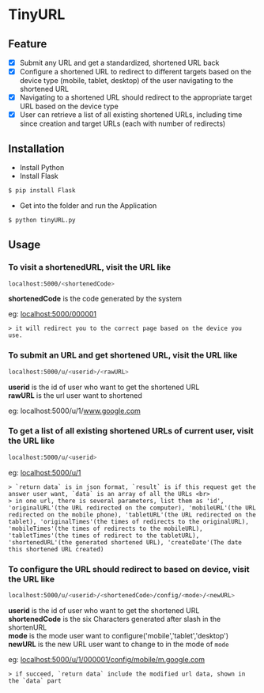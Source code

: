 # TinyURL

## Feature

- [x] Submit any URL and get a standardized, shortened URL back
- [x] Configure a shortened URL to redirect to different targets based on the device type (mobile, tablet, desktop) of the user navigating to the shortened URL
- [x] Navigating to a shortened URL should redirect to the appropriate target URL based on the device type
- [x] User can retrieve a list of all existing shortened URLs, including time since creation and target URLs (each with number of redirects)

## Installation

- Install Python
- Install Flask 
```bash
$ pip install Flask
```
- Get into the folder and run the Application
```bash
$ python tinyURL.py
```

## Usage

### To visit a shortenedURL, visit the URL like
```bash
localhost:5000/<shortenedCode>
```
**shortenedCode** is the code generated by the system<br>

eg: [localhost:5000/000001](localhost:5000/000001)

	> it will redirect you to the correct page based on the device you use.



### To submit an URL and get shortened URL, visit the URL like
```bash
localhost:5000/u/<userid>/<rawURL>
```
**userid** is the id of user who want to get the shortened URL<br>
**rawURL** is the url user want to shortened<br>

eg: localhost:5000/u/1/www.google.com




### To get a list of all existing shortened URLs of current user, visit the URL like
```bash
localhost:5000/u/<userid>
```
eg: [localhost:5000/u/1](localhost:5000/u/1)

    > `return data` is in json format, `result` is if this request get the answer user want, `data` is an array of all the URLs <br>
    > in one url, there is several parameters, list them as 'id', 'originalURL'(the URL redirected on the computer), 'mobileURL'(the URL redirected on the mobile phone), 'tabletURL'(the URL redirected on the tablet), 'originalTimes'(the times of redirects to the originalURL), 'mobileTimes'(the times of redirects to the mobileURL), 'tabletTimes'(the times of redirect to the tabletURL), 'shortenedURL'(the generated shortened URL), 'createDate'(The date this shortened URL created)




### To configure the URL should redirect to based on device, visit the URL like 
```bash
localhost:5000/u/<userid>/<shortenedCode>/config/<mode>/<newURL>
```
**userid** is the id of user who want to get the shortened URL<br>
**shortenedCode** is the six Characters generated after slash in the shortenURL<br>
**mode** is the mode user want to configure('mobile','tablet','desktop')<br>
**newURL** is the new URL user want to change to in the mode of `mode`<br>

eg: [localhost:5000/u/1/000001/config/mobile/m.google.com](localhost:5000/u/1/000001/config/mobile/m.google.com)

	> if succeed, `return data` include the modified url data, shown in the `data` part
